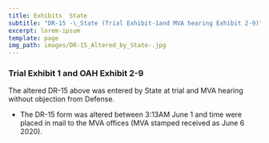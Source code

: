 ```yaml
---
title: Exhibits  State
subtitle: "DR-15 -\_State (Trial Exhibit-1and MVA hearing Exhibit 2-9)"
excerpt: lorem-ipsum
template: page
img_path: images/DR-15_Altered_by_State-.jpg
---
```

### Trial Exhibit 1  and OAH Exhibit 2-9

The altered DR-15 above was entered by State at trial and MVA hearing without objection from Defense.

*   The DR-15 form was altered between 3:13AM June 1 and time were placed in mail to the MVA offices (MVA stamped received as June 6 2020).

